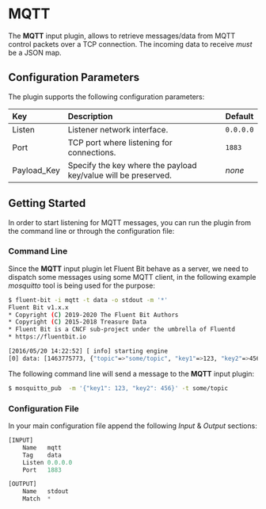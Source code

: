 # MQTT

The **MQTT** input plugin, allows to retrieve messages/data from MQTT control packets over a TCP connection. The incoming data to receive _must_ be a JSON map.

## Configuration Parameters

The plugin supports the following configuration parameters:

| Key         | Description                                                    | Default |
| :---------- | :------------------------------------------------------------- | :------ |
| Listen      | Listener network interface. | `0.0.0.0` |
| Port        | TCP port where listening for connections. | `1883` |
| Payload_Key | Specify the key where the payload key/value will be preserved. | _none_ |

## Getting Started

In order to start listening for MQTT messages, you can run the plugin from the command line or through the configuration file:

### Command Line

Since the **MQTT** input plugin let Fluent Bit behave as a server, we need to dispatch some messages using some MQTT client, in the following example _mosquitto_ tool is being used for the purpose:

```bash
$ fluent-bit -i mqtt -t data -o stdout -m '*'
Fluent Bit v1.x.x
* Copyright (C) 2019-2020 The Fluent Bit Authors
* Copyright (C) 2015-2018 Treasure Data
* Fluent Bit is a CNCF sub-project under the umbrella of Fluentd
* https://fluentbit.io

[2016/05/20 14:22:52] [ info] starting engine
[0] data: [1463775773, {"topic"=>"some/topic", "key1"=>123, "key2"=>456}]
```

The following command line will send a message to the **MQTT** input plugin:

```bash
$ mosquitto_pub  -m '{"key1": 123, "key2": 456}' -t some/topic
```

### Configuration File

In your main configuration file append the following _Input_ & _Output_ sections:

```python
[INPUT]
    Name   mqtt
    Tag    data
    Listen 0.0.0.0
    Port   1883

[OUTPUT]
    Name   stdout
    Match  *
```

